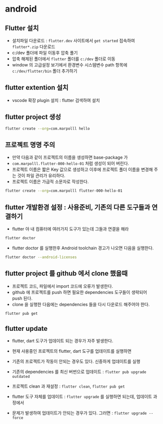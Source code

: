 # android

## Flutter 설치

- 설치파일 다운로드 : `flutter.dev` 사이트에서 `get started` 접속하여
  `flutter*.zip` 다운로드
- c:/dev 폴더에 파일 이동후 압축 풀기
- 압축 해제된 폴더에서 `flutter` 폴더를 `c:/dev` 폴더로 이동
- window 의 고급설정 보기에서 환경변수 시스템변수 path 항목에 `c:/dev/flutter/bin` 폴더 추가하기

## flutter extention 설치

- vscode 확장 plugin 설치 : flutter 검색하여 설치

## flutter project 생성

```bash
flutter create --org=com.marpolll hello
```

## 프로젝트 명명 주의

- 만약 다음과 같이 프로젝트의 이름을 생성하면 base-package 가
- `com.marpolll.flutter-000-hello-01` 처럼 생성이 되어 버린다.
- 프로젝트 이름은 짧은 Key 값으로 생성하고 이후에 프로젝트 폴더 이름을
  변경해 주는 것이 파일 관리가 유리하다.
- 프로젝트 이름은 가급적 소문자로 작성한다.

```bash
flutter create --org=com.marpolll flutter-000-hello-01
```

## flutter 개발환경 설정 : 사용준비, 기존의 다른 도구들과 연결하기

- flutter 야 내 컴퓨터에 여러가지 도구가 있는데 그들과 연결을 해라

```bash
flutter doctor
```

- flutter doctor 를 실행한후 Android toolchain 경고가 나오면 다음을 실행한다.

```bash
flutter doctor --android-licenses
```

## flutter project 를 github 에서 clone 했을때

- 프로젝트 코드, 파일에서 import 코드에 오류가 발생한다.
- github 에 프로젝트를 push 하면 필요한 dependencies 도구들이 생략되어
  push 된다.
- clone 을 실행한 다음에는 dependencies 들을 다시 다운로드 해주어야 한다.

```bash
flutter pub get
```

## flutter update

- flutter, dart 도구가 업데이트 되는 경우가 자주 발생한다.
- 현재 사용중인 프로젝트의 flutter, dart 도구를 업데이트를 실행하면
- 기존의 프로젝트가 작동이 안되는 경우도 있다. 신중하게 업데이트를 실행

- 기존의 dependencies 를 최신 버번으로 업데이트 : `flutter pub upgrade outdated`
- 프로젝트 clean 과 재설정 : `flutter clean`, `flutter pub get`
- flutter 도구 자체를 업데이트 : `flutter upgrade` 를 실행하면 되는데, 업데이트 과정에서
- 문제가 발생하여 업데이트가 안되는 경우가 있다. 그러면 : `flutter upgrade --force`
